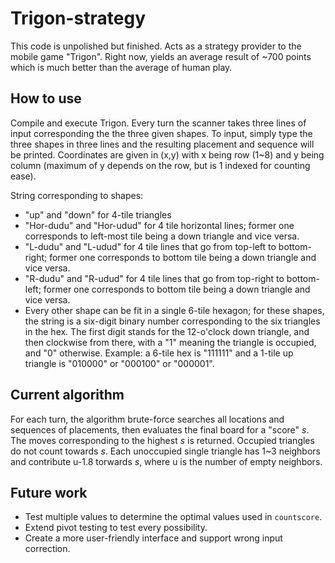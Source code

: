 # Trigon-strategy

This code is unpolished but finished. Acts as a strategy provider to the mobile game "Trigon". Right now, yields an average result of ~700 points which is much better than the average of human play.

## How to use

Compile and execute Trigon. Every turn the scanner takes three lines of input corresponding the the three given shapes. To input, simply type the three shapes in three lines and the resulting placement and sequence will be printed. Coordinates are given in (x,y) with x being row (1~8) and y being column (maximum of y depends on the row, but is 1 indexed for counting ease).

String corresponding to shapes:
  * "up" and "down" for 4-tile triangles
  * "Hor-dudu" and "Hor-udud" for 4 tile horizontal lines; former one corresponds to left-most tile being a down triangle and vice versa.
  * "L-dudu" and "L-udud" for 4 tile lines that go from top-left to bottom-right; former one corresponds to bottom tile being a down triangle and vice versa.
  * "R-dudu" and "R-udud" for 4 tile lines that go from top-right to bottom-left; former one corresponds to bottom tile being a down triangle and vice versa.
  * Every other shape can be fit in a single 6-tile hexagon; for these shapes, the string is a six-digit binary number corresponding to the six triangles in the hex. The first digit stands for the 12-o'clock down triangle, and then clockwise from there, with a "1" meaning the triangle is occupied, and "0" otherwise. Example: a 6-tile hex is "111111" and a 1-tile up triangle is "010000" or "000100" or "000001".

## Current algorithm

For each turn, the algorithm brute-force searches all locations and sequences of placements, then evaluates the final board for a "score" *s*. The moves corresponding to the highest *s* is returned. Occupied triangles do not count towards *s*. Each unoccupied single triangle has 1~3 neighbors and contribute u-1.8 torwards *s*, where u is the number of empty neighbors.

## Future work
  * Test multiple values to determine the optimal values used in <code>countscore</code>.
  * Extend pivot testing to test every possibility.
  * Create a more user-friendly interface and support wrong input correction.
